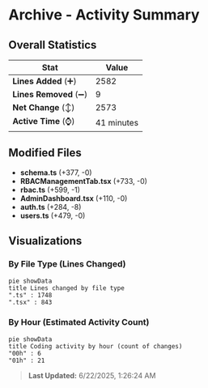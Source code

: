 # Archive - Activity Summary 

## Overall Statistics

| Stat                   | Value                                                             |
| ---------------------- | ----------------------------------------------------------------- |
| **Lines Added** (➕)   | 2582                                          |
| **Lines Removed** (➖) | 9                                        |
| **Net Change** (↕)    | 2573                |
| **Active Time** (⌚)   | 41 minutes |


## Modified Files
- **schema.ts** (+377, -0)
- **RBACManagementTab.tsx** (+733, -0)
- **rbac.ts** (+599, -1)
- **AdminDashboard.tsx** (+110, -0)
- **auth.ts** (+284, -8)
- **users.ts** (+479, -0)

## Visualizations

### By File Type (Lines Changed)

```mermaid
pie showData
title Lines changed by file type
".ts" : 1748
".tsx" : 843
```

### By Hour (Estimated Activity Count)

```mermaid
pie showData
title Coding activity by hour (count of changes)
"00h" : 6
"01h" : 21
```


> **Last Updated:** 6/22/2025, 1:26:24 AM